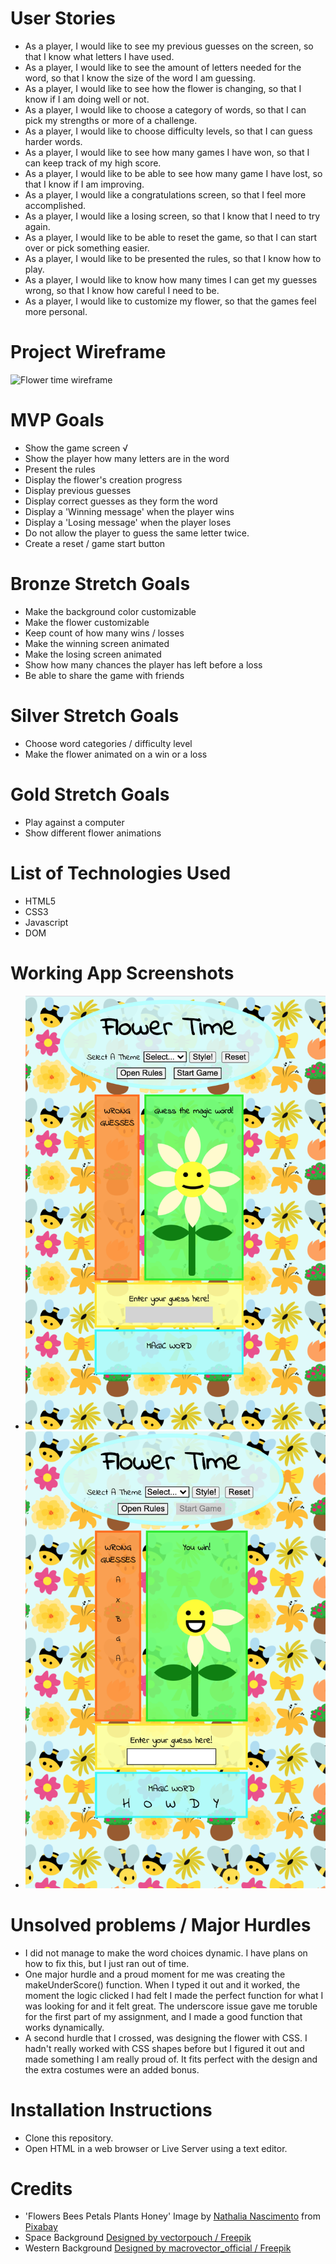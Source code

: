 # User Stories

- As a player, I would like to see my previous guesses on the screen, so that I know what letters I have used.
- As a player, I would like to see the amount of letters needed for the word, so that I know the size of the word I am guessing.
- As a player, I would like to see how the flower is changing, so that I know if I am doing well or not.
- As a player, I would like to choose a category of words, so that I can pick my strengths or more of a challenge.
- As a player, I would like to choose difficulty levels, so that I can guess harder words.
- As a player, I would like to see how many games I have won, so that I can keep track of my high score.
- As a player, I would like to be able to see how many game I have lost, so that I know if I am improving.
- As a player, I would like a congratulations screen, so that I feel more accomplished.
- As a player, I would like a losing screen, so that I know that I need to try again.
- As a player, I would like to be able to reset the game, so that I can start over or pick something easier.
- As a player, I would like to be presented the rules, so that I know how to play.
- As a player, I would like to know how many times I can get my guesses wrong, so that I know how careful I need to be.
- As a player, I would like to customize my flower, so that the games feel more personal.

# Project Wireframe

![Flower time wireframe](flowertime.png)

# MVP Goals
- Show the game screen √
- Show the player how many letters are in the word
- Present the rules
- Display the flower's creation progress
- Display previous guesses
- Display correct guesses as they form the word
- Display a 'Winning message' when the player wins
- Display a 'Losing message' when the player loses
- Do not allow the player to guess the same letter twice.
- Create a reset / game start button

# Bronze Stretch Goals
- Make the background color customizable
- Make the flower customizable
- Keep count of how many wins / losses
- Make the winning screen animated
- Make the losing screen animated
- Show how many chances the player has left before a loss
- Be able to share the game with friends

# Silver Stretch Goals
- Choose word categories / difficulty level
- Make the flower animated on a win or a loss

# Gold Stretch Goals
- Play against a computer
- Show different flower animations

# List of Technologies Used
- HTML5
- CSS3
- Javascript
- DOM

# Working App Screenshots
- ![Flower Time screenshot 2](FlowertimeEx2.png)
- ![Flower Time screenshot 1](FlowertimeEx1.png)

# Unsolved problems / Major Hurdles
- I did not manage to make the word choices dynamic. I have plans on how to fix this, but I just ran out of time.
- One major hurdle and a proud moment for me was creating the makeUnderScore() function. When I typed it out and it worked, the moment the logic clicked I had felt I made the perfect function for what I was looking for and it felt great. The underscore issue gave me toruble for the first part of my assignment, and I made a good function that works dynamically.
- A second hurdle that I crossed, was designing the flower with CSS. I hadn't really worked with CSS shapes before but I figured it out and made something I am really proud of. It fits perfect with the design and the extra costumes were an added bonus.

# Installation Instructions
- Clone this repository.
- Open HTML in a web browser or Live Server using a text editor.

# Credits

- 'Flowers  Bees Petals Plants Honey'
    Image by <a href="https://pixabay.com/users/canetadigital-18404006/?utm_source=link-attribution&amp;utm_medium=referral&amp;utm_campaign=image&amp;utm_content=5630670">Nathalia Nascimento</a> from <a href="https://pixabay.com/?utm_source=link-attribution&amp;utm_medium=referral&amp;utm_campaign=image&amp;utm_content=5630670">Pixabay</a>
- Space Background
    <a href="http://www.freepik.com">Designed by vectorpouch / Freepik</a>
- Western Background
    <a href="http://www.freepik.com">Designed by macrovector_official / Freepik</a>